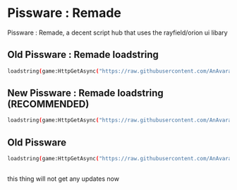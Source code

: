 # Pissware : Remade

Pissware : Remade, a decent script hub that uses the rayfield/orion ui libary

## Old Pissware : Remade loadstring

```bash
loadstring(game:HttpGetAsync("https://raw.githubusercontent.com/AnAvaragelilmemer/Pissware/main/OldMain"))()
```

## New Pissware : Remade loadstring (RECOMMENDED)
```bash
loadstring(game:HttpGetAsync("https://raw.githubusercontent.com/AnAvaragelilmemer/Pissware/main/newmain"))()
```

## Old Pissware

```bash
loadstring(game:HttpGetAsync("https://raw.githubusercontent.com/AnAvaragelilmemer/AnAvaragelilmemer/main/pissware"))()
```

##  
this thing will not get any updates now
